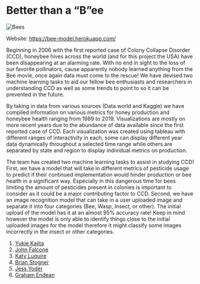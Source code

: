 # Better than a “B”ee

![Bees](static/img/Bees-for-Test.png)

Website: https://bee-model.herokuapp.com/
 
Beginning in 2006 with the first reported case of Colony Collapse Disorder (CCD), honeybee hives across the world (and for this project the USA) have been disappearing at an alarming rate. With no end in sight to the loss of our favorite pollinators, cause apparently nobody learned anything from the Bee movie, once again data must come to the rescue! We have devised two machine learning tasks to aid our fellow bee enthusiasts and researchers in understanding CCD as well as some trends to point to so it can be prevented in the future.

By taking in data from various sources (Data.world and Kaggle) we have compiled information on various metrics for honey production and honeybee health ranging from 1989 to 2019.  Visualizations are mostly on more recent years due to the abundance of data available since the first reported case of CCD. Each visualization was created using tableau with different ranges of interactivity in each, some can display different year data dynamically throughout a selected time range while others are separated by state and region to display individual metrics on production.

The team has created two machine learning tasks to assist in studying CCD! First, we have a model that will take in different metrics of pesticide usage to predict if their continued implementation would hinder production or bee health in a significant way. Especially in this dangerous time for bees limiting the amount of pesticides present in colonies is important to consider as it could be a major contributing factor to CCD. Second, we have an image recognition model that can take in a user uploaded image and separate it into four categories (Bee, Wasp, Insect, or other). The initial upload of the model has it at an almost 95% accuracy rate! Keep in mind however the model is only able to identify things close to the initial uploaded images for the model therefore it might classify some images incorrectly in the insect or other categories.

1. [Yukie Kajita](https://github.com/yukiekajita)
2. [John Falcone](https://github.com/Apex8)
3. [Katy Luquire](https://github.com/CatherineLuquire)
4. [Brian Stogner](https://github.com/js04237)
5. [Jess Yoder](https://github.com/jessyoder)
6. [Graham Endean](https://github.com/grahamendean)
